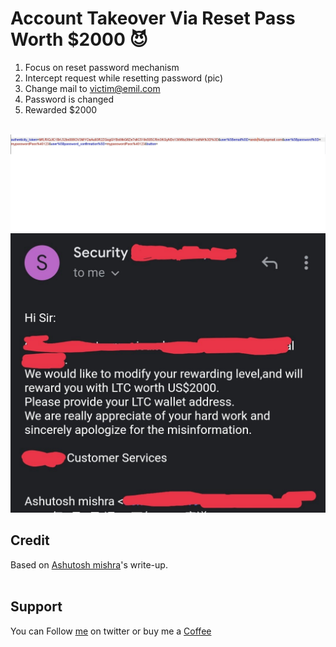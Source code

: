 # Account Takeover Via Reset Pass Worth $2000 😈

1. Focus on reset password mechanism
2. Intercept request while resetting password (pic)
3. Change mail to victim@emil.com
4. Password is changed 
5. Rewarded $2000
</br>&nbsp;

![20220824-1.png](../../images/20220824-1.png)
![20220824-2.jpeg](../../images/20220824-2.jpeg)

## Credit
Based on [Ashutosh mishra](https://ashutoshmishra00x0.medium.com/account-takeover-via-reset-password-worth-2000-de085851d81d)'s write-up.
</br>&nbsp;

## Support
You can Follow [me](https://twitter.com/MeAsHacker_HNA) on twitter or buy me a [Coffee](https://buymeacoffee.com/NafisiAslH)
